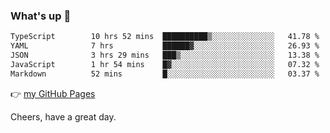 ### What's up 👋

<!--START_SECTION:waka-->

```txt
TypeScript        10 hrs 52 mins  ██████████▒░░░░░░░░░░░░░░   41.78 %
YAML              7 hrs           ██████▓░░░░░░░░░░░░░░░░░░   26.93 %
JSON              3 hrs 29 mins   ███▒░░░░░░░░░░░░░░░░░░░░░   13.38 %
JavaScript        1 hr 54 mins    █▓░░░░░░░░░░░░░░░░░░░░░░░   07.32 %
Markdown          52 mins         █░░░░░░░░░░░░░░░░░░░░░░░░   03.37 %
```

<!--END_SECTION:waka-->

👉 [my GitHub Pages](https://ykzhukian.github.io)

Cheers, have a great day.


